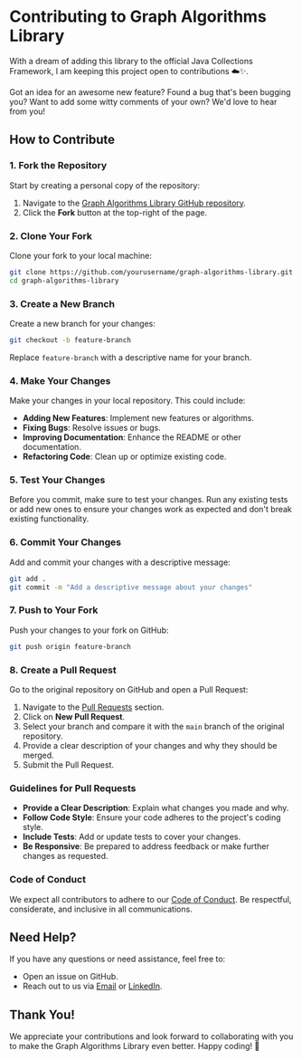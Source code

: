 # Contributing to Graph Algorithms Library

With a dream of adding this library to the official Java Collections Framework, I am keeping this project open to contributions ☁️✨. 

Got an idea for an awesome new feature? Found a bug that's been bugging you? Want to add some witty comments of your own? We'd love to hear from you!

## How to Contribute

### 1. **Fork the Repository**

Start by creating a personal copy of the repository:

1. Navigate to the [Graph Algorithms Library GitHub repository](https://github.com/kushalv238/Java-Graph).
2. Click the **Fork** button at the top-right of the page.

### 2. **Clone Your Fork**

Clone your fork to your local machine:

```bash
git clone https://github.com/yourusername/graph-algorithms-library.git
cd graph-algorithms-library
```

### 3. **Create a New Branch**

Create a new branch for your changes:

```bash
git checkout -b feature-branch
```

Replace `feature-branch` with a descriptive name for your branch.

### 4. **Make Your Changes**

Make your changes in your local repository. This could include:

- **Adding New Features**: Implement new features or algorithms.
- **Fixing Bugs**: Resolve issues or bugs.
- **Improving Documentation**: Enhance the README or other documentation.
- **Refactoring Code**: Clean up or optimize existing code.

### 5. **Test Your Changes**

Before you commit, make sure to test your changes. Run any existing tests or add new ones to ensure your changes work as expected and don't break existing functionality.

### 6. **Commit Your Changes**

Add and commit your changes with a descriptive message:

```bash
git add .
git commit -m "Add a descriptive message about your changes"
```

### 7. **Push to Your Fork**

Push your changes to your fork on GitHub:

```bash
git push origin feature-branch
```

### 8. **Create a Pull Request**

Go to the original repository on GitHub and open a Pull Request:

1. Navigate to the [Pull Requests](https://github.com/kushalv238/Java-Graph/pulls) section.
2. Click on **New Pull Request**.
3. Select your branch and compare it with the `main` branch of the original repository.
4. Provide a clear description of your changes and why they should be merged.
5. Submit the Pull Request.

### Guidelines for Pull Requests

- **Provide a Clear Description**: Explain what changes you made and why.
- **Follow Code Style**: Ensure your code adheres to the project's coding style.
- **Include Tests**: Add or update tests to cover your changes.
- **Be Responsive**: Be prepared to address feedback or make further changes as requested.

### Code of Conduct

We expect all contributors to adhere to our [Code of Conduct](CODE_OF_CONDUCT.md). Be respectful, considerate, and inclusive in all communications.

## Need Help?

If you have any questions or need assistance, feel free to:

- Open an issue on GitHub.
- Reach out to us via [Email](mailto:kushalv238@gmail.com) or [LinkedIn](https://www.linkedin.com/in/kushal-vadodaria).

## Thank You!

We appreciate your contributions and look forward to collaborating with you to make the Graph Algorithms Library even better. Happy coding! 🚀
